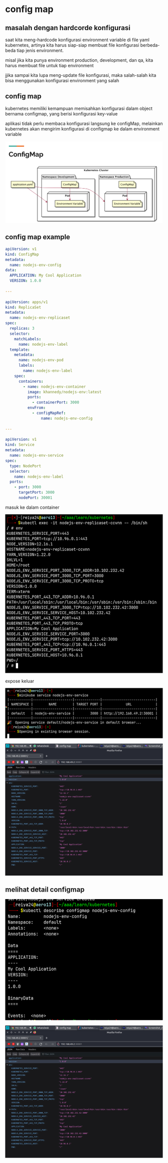 # config map

## masalah dengan hardcorde konfigurasi

saat kita meng-hardcode konfigurasi environment variable di file yaml kubernetes, artinya kita harus siap-siap membuat file konfigurasi berbeda-beda tiap jenis environment.

misal jika kita punya environment production, development, dan qa, kita harus membuat file untuk tiap environment

jjika sampai kita lupa meng-update file konfigurasi, maka salah-salah kita bisa menggunakan konfigurasi environment yang salah

## config map

kubernetes memiliki kemampuan memisahkan konfigurasi dalam object bernama configmap, yang berisi konfigurasi key-value

aplikasi tidak perlu membaca konfigurasi langsung ke configMap, melainkan kubernetes akan mengirim konfigurasi di configmap ke dalam environment variable

![Untitled](config%20map%20b0aa61bfd8b1486b89f75133bdea7921/Untitled.png)

## config map example

```yaml
apiVersion: v1
kind: ConfigMap
metadata:
  name: nodejs-env-config
data:
  APPLICATION: My Cool Application
  VERSION: 1.0.0

---

apiVersion: apps/v1
kind: ReplicaSet
metadata:
  name: nodejs-env-replicaset
spec:
  replicas: 3
  selector:
    matchLabels:
      name: nodejs-env-label
  template:
    metadata:
      name: nodejs-env-pod
      labels:
        name: nodejs-env-label
    spec:
      containers:
        - name: nodejs-env-container
          image: khannedy/nodejs-env:latest
          ports:
            - containerPort: 3000
          envFrom:
            - configMapRef:
                name: nodejs-env-config

---

apiVersion: v1
kind: Service
metadata:
  name: nodejs-env-service
spec:
  type: NodePort
  selector:
    name: nodejs-env-label
  ports:
    - port: 3000
      targetPort: 3000
      nodePort: 30001
```

masuk ke dalam container

![Untitled](config%20map%20b0aa61bfd8b1486b89f75133bdea7921/Untitled%201.png)

expose keluar

![Untitled](config%20map%20b0aa61bfd8b1486b89f75133bdea7921/Untitled%202.png)

![Untitled](config%20map%20b0aa61bfd8b1486b89f75133bdea7921/Untitled%203.png)

## melihat detail configmap

![Untitled](config%20map%20b0aa61bfd8b1486b89f75133bdea7921/Untitled%204.png)

![Untitled](config%20map%20b0aa61bfd8b1486b89f75133bdea7921/Untitled%205.png)
